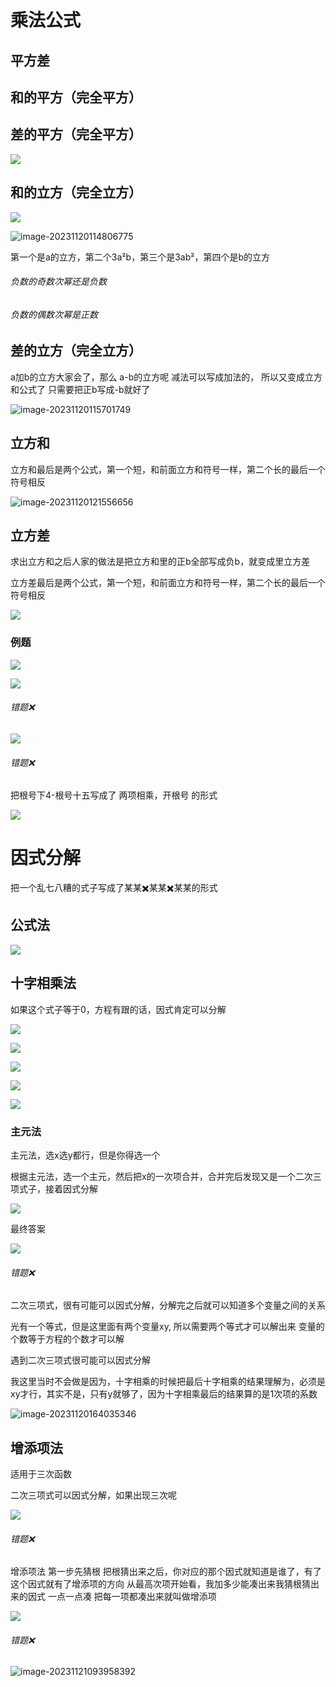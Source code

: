 # 乘法公式

## 平方差

## 和的平方（完全平方）

## 差的平方（完全平方）

![](/Users/yuebinghui/Documents/program/github/note/images/image-20231120114111708.png)

## 和的立方（完全立方）

![](/Users/yuebinghui/Documents/program/github/note/images/image-20231120114358873.png)

![image-20231120114806775](/Users/yuebinghui/Documents/program/github/note/images/image-20231120114806775.png)

第一个是a的立方，第二个3a²b，第三个是3ab²，第四个是b的立方

###### 负数的奇数次幂还是负数

###### 负数的偶数次幂是正数

## 差的立方（完全立方）

a加b的立方大家会了，那么
a-b的立方呢
减法可以写成加法的，
所以又变成立方和公式了
只需要把正b写成-b就好了

![image-20231120115701749](/Users/yuebinghui/Documents/program/github/note/images/image-20231120115701749.png)

## 立方和

立方和最后是两个公式，第一个短，和前面立方和符号一样，第二个长的最后一个符号相反

![image-20231120121556656](/Users/yuebinghui/Documents/program/github/note/images/image-20231120121556656.png)

##  立方差

求出立方和之后人家的做法是把立方和里的正b全部写成负b，就变成里立方差

立方差最后是两个公式，第一个短，和前面立方和符号一样，第二个长的最后一个符号相反

![](/Users/yuebinghui/Documents/program/github/note/images/image-20231120122354484.png)

### 例题

![](/Users/yuebinghui/Documents/program/github/note/images/image-20231120142505101.png)

![](/Users/yuebinghui/Documents/program/github/note/images/image-20231120142515666.png)

###### 错题❌

![](/Users/yuebinghui/Documents/program/github/note/images/image-20231120144302453.png)

###### 错题❌

把根号下4-根号十五写成了    两项相乘，开根号     的形式

![](/Users/yuebinghui/Documents/program/github/note/images/image-20231120150034173.png)

# 因式分解

把一个乱七八糟的式子写成了某某✖️某某✖️某某的形式

## 公式法

![](/Users/yuebinghui/Documents/program/github/note/images/image-20231120150529449.png)

## 十字相乘法

如果这个式子等于0，方程有跟的话，因式肯定可以分解

![](/Users/yuebinghui/Documents/program/github/note/images/image-20231120152416691.png)

![](/Users/yuebinghui/Documents/program/github/note/images/image-20231120152623347.png)

![](/Users/yuebinghui/Documents/program/github/note/images/image-20231120152947575.png)

![](/Users/yuebinghui/Documents/program/github/note/images/image-20231120153510815.png)

![](/Users/yuebinghui/Documents/program/github/note/images/image-20231120155704359.png)

### 主元法

主元法，选x选y都行，但是你得选一个

根据主元法，选一个主元，然后把x的一次项合并，合并完后发现又是一个二次三项式子，接着因式分解

![](/Users/yuebinghui/Documents/program/github/note/images/image-20231120161549338.png)



最终答案

![](/Users/yuebinghui/Documents/program/github/note/images/image-20231120161944837.png)

###### 错题❌

二次三项式，很有可能可以因式分解，分解完之后就可以知道多个变量之间的关系

 光有一个等式，但是这里面有两个变量xy,
所以需要两个等式才可以解出来
变量的个数等于方程的个数才可以解

遇到二次三项式很可能可以因式分解

我这里当时不会做是因为，十字相乘的时候把最后十字相乘的结果理解为，必须是xy才行，其实不是，只有y就够了，因为十字相乘最后的结果算的是1次项的系数

![image-20231120164035346](/Users/yuebinghui/Documents/program/github/note/images/image-20231120164035346.png)

## 增添项法

适用于三次函数

二次三项式可以因式分解，如果出现三次呢

![](/Users/yuebinghui/Documents/program/github/note/images/image-20231120165338416.png)

###### 错题❌

增添项法
第一步先猜根
把根猜出来之后，你对应的那个因式就知道是谁了，有了这个因式就有了增添项的方向
从最高次项开始看，我加多少能凑出来我猜根猜出来的因式
一点一点凑
把每一项都凑出来就叫做增添项

![](/Users/yuebinghui/Documents/program/github/note/images/image-20231121091909186.png)

###### 错题❌

![image-20231121093958392](/Users/yuebinghui/Documents/program/github/note/images/image-20231121093958392.png)

# 